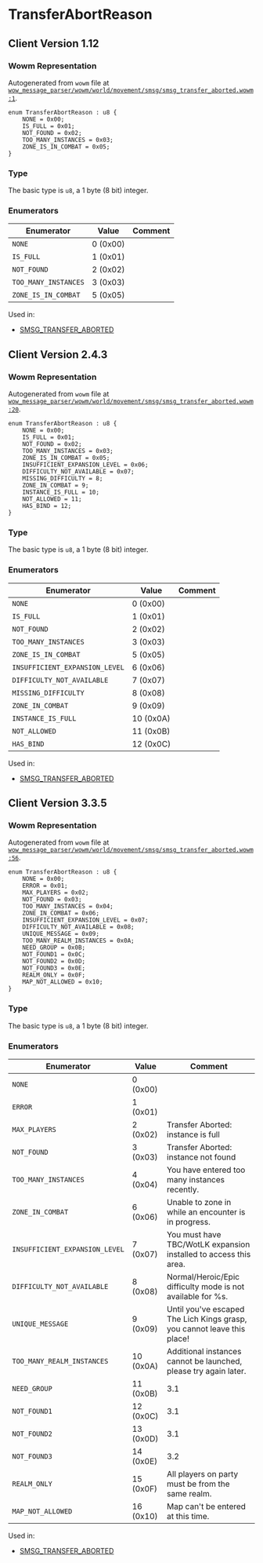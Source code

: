 # TransferAbortReason

## Client Version 1.12

### Wowm Representation

Autogenerated from `wowm` file at [`wow_message_parser/wowm/world/movement/smsg/smsg_transfer_aborted.wowm:1`](https://github.com/gtker/wow_messages/tree/main/wow_message_parser/wowm/world/movement/smsg/smsg_transfer_aborted.wowm#L1).

```rust,ignore
enum TransferAbortReason : u8 {
    NONE = 0x00;
    IS_FULL = 0x01;
    NOT_FOUND = 0x02;
    TOO_MANY_INSTANCES = 0x03;
    ZONE_IS_IN_COMBAT = 0x05;
}
```
### Type
The basic type is `u8`, a 1 byte (8 bit) integer.
### Enumerators
| Enumerator | Value  | Comment |
| --------- | -------- | ------- |
| `NONE` | 0 (0x00) |  |
| `IS_FULL` | 1 (0x01) |  |
| `NOT_FOUND` | 2 (0x02) |  |
| `TOO_MANY_INSTANCES` | 3 (0x03) |  |
| `ZONE_IS_IN_COMBAT` | 5 (0x05) |  |

Used in:
* [SMSG_TRANSFER_ABORTED](smsg_transfer_aborted.md)

## Client Version 2.4.3

### Wowm Representation

Autogenerated from `wowm` file at [`wow_message_parser/wowm/world/movement/smsg/smsg_transfer_aborted.wowm:20`](https://github.com/gtker/wow_messages/tree/main/wow_message_parser/wowm/world/movement/smsg/smsg_transfer_aborted.wowm#L20).

```rust,ignore
enum TransferAbortReason : u8 {
    NONE = 0x00;
    IS_FULL = 0x01;
    NOT_FOUND = 0x02;
    TOO_MANY_INSTANCES = 0x03;
    ZONE_IS_IN_COMBAT = 0x05;
    INSUFFICIENT_EXPANSION_LEVEL = 0x06;
    DIFFICULTY_NOT_AVAILABLE = 0x07;
    MISSING_DIFFICULTY = 8;
    ZONE_IN_COMBAT = 9;
    INSTANCE_IS_FULL = 10;
    NOT_ALLOWED = 11;
    HAS_BIND = 12;
}
```
### Type
The basic type is `u8`, a 1 byte (8 bit) integer.
### Enumerators
| Enumerator | Value  | Comment |
| --------- | -------- | ------- |
| `NONE` | 0 (0x00) |  |
| `IS_FULL` | 1 (0x01) |  |
| `NOT_FOUND` | 2 (0x02) |  |
| `TOO_MANY_INSTANCES` | 3 (0x03) |  |
| `ZONE_IS_IN_COMBAT` | 5 (0x05) |  |
| `INSUFFICIENT_EXPANSION_LEVEL` | 6 (0x06) |  |
| `DIFFICULTY_NOT_AVAILABLE` | 7 (0x07) |  |
| `MISSING_DIFFICULTY` | 8 (0x08) |  |
| `ZONE_IN_COMBAT` | 9 (0x09) |  |
| `INSTANCE_IS_FULL` | 10 (0x0A) |  |
| `NOT_ALLOWED` | 11 (0x0B) |  |
| `HAS_BIND` | 12 (0x0C) |  |

Used in:
* [SMSG_TRANSFER_ABORTED](smsg_transfer_aborted.md)

## Client Version 3.3.5

### Wowm Representation

Autogenerated from `wowm` file at [`wow_message_parser/wowm/world/movement/smsg/smsg_transfer_aborted.wowm:56`](https://github.com/gtker/wow_messages/tree/main/wow_message_parser/wowm/world/movement/smsg/smsg_transfer_aborted.wowm#L56).

```rust,ignore
enum TransferAbortReason : u8 {
    NONE = 0x00;
    ERROR = 0x01;
    MAX_PLAYERS = 0x02;
    NOT_FOUND = 0x03;
    TOO_MANY_INSTANCES = 0x04;
    ZONE_IN_COMBAT = 0x06;
    INSUFFICIENT_EXPANSION_LEVEL = 0x07;
    DIFFICULTY_NOT_AVAILABLE = 0x08;
    UNIQUE_MESSAGE = 0x09;
    TOO_MANY_REALM_INSTANCES = 0x0A;
    NEED_GROUP = 0x0B;
    NOT_FOUND1 = 0x0C;
    NOT_FOUND2 = 0x0D;
    NOT_FOUND3 = 0x0E;
    REALM_ONLY = 0x0F;
    MAP_NOT_ALLOWED = 0x10;
}
```
### Type
The basic type is `u8`, a 1 byte (8 bit) integer.
### Enumerators
| Enumerator | Value  | Comment |
| --------- | -------- | ------- |
| `NONE` | 0 (0x00) |  |
| `ERROR` | 1 (0x01) |  |
| `MAX_PLAYERS` | 2 (0x02) | Transfer Aborted: instance is full |
| `NOT_FOUND` | 3 (0x03) | Transfer Aborted: instance not found |
| `TOO_MANY_INSTANCES` | 4 (0x04) | You have entered too many instances recently. |
| `ZONE_IN_COMBAT` | 6 (0x06) | Unable to zone in while an encounter is in progress. |
| `INSUFFICIENT_EXPANSION_LEVEL` | 7 (0x07) | You must have TBC/WotLK expansion installed to access this area. |
| `DIFFICULTY_NOT_AVAILABLE` | 8 (0x08) | Normal/Heroic/Epic difficulty mode is not available for %s. |
| `UNIQUE_MESSAGE` | 9 (0x09) | Until you've escaped The Lich Kings grasp, you cannot leave this place! |
| `TOO_MANY_REALM_INSTANCES` | 10 (0x0A) | Additional instances cannot be launched, please try again later. |
| `NEED_GROUP` | 11 (0x0B) | 3.1 |
| `NOT_FOUND1` | 12 (0x0C) | 3.1 |
| `NOT_FOUND2` | 13 (0x0D) | 3.1 |
| `NOT_FOUND3` | 14 (0x0E) | 3.2 |
| `REALM_ONLY` | 15 (0x0F) | All players on party must be from the same realm. |
| `MAP_NOT_ALLOWED` | 16 (0x10) | Map can't be entered at this time. |

Used in:
* [SMSG_TRANSFER_ABORTED](smsg_transfer_aborted.md)

